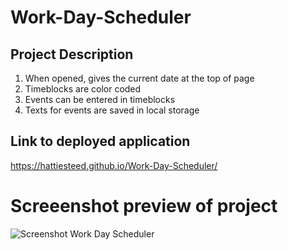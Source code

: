# Work-Day-Scheduler
## Project Description
1. When opened, gives the current date at the top of page
2. Timeblocks are color coded 
3. Events can be entered in timeblocks
4. Texts for events are saved in local storage

## Link to deployed application
https://hattiesteed.github.io/Work-Day-Scheduler/

# Screeenshot preview of project
![Screenshot Work Day Scheduler](https://user-images.githubusercontent.com/124942272/227842129-a7e49864-98b2-4d18-a65e-659b1783dd9f.png)
